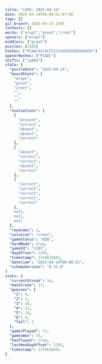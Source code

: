 ```yaml
---
title: "1395: 2025-04-14"
date: 2025-04-14T06:00:51-07:00
tags: []
git_branch: 2025-04-14_1395
contests: []
words: ["erupt","great","crest"]
openers: ["erupt"]
middlers: ["great"]
puzzles: [1395]
hashes: ["PCAACACCACCCCCCXXXXXXXXXXXXXXX"]
openerHashes: ["PCAAC"]
shifts: ["iymbd"]
state: {
  "puzzleDate": "2025-04-14",
  "boardState": [
    "erupt",
    "great",
    "crest",
    "",
    "",
    ""
  ],
  "evaluations": [
    [
      "present",
      "correct",
      "absent",
      "absent",
      "correct"
    ],
    [
      "absent",
      "correct",
      "correct",
      "absent",
      "correct"
    ],
    [
      "correct",
      "correct",
      "correct",
      "correct",
      "correct"
    ],
    null,
    null,
    null
  ],
  "rowIndex": 3,
  "solution": "crest",
  "gameStatus": "WIN",
  "hardMode": true,
  "gameId": "1103",
  "dayOffset": 1395,
  "timestamp": 1744635651,
  "datetime": "2025-04-14T06:00:51",
  "schemaVersion": "0.31.0"
}
stats: {
  "currentStreak": 14,
  "maxStreak": 37,
  "guesses": {
    "1": 0,
    "2": 3,
    "3": 18,
    "4": 31,
    "5": 14,
    "6": 9,
    "fail": 2
  },
  "gamesPlayed": 77,
  "gamesWon": 75,
  "hasPlayed": true,
  "lastWonDayOffset": 1395,
  "timestamp": 1744635651
}
---
```

<!-- more -->
